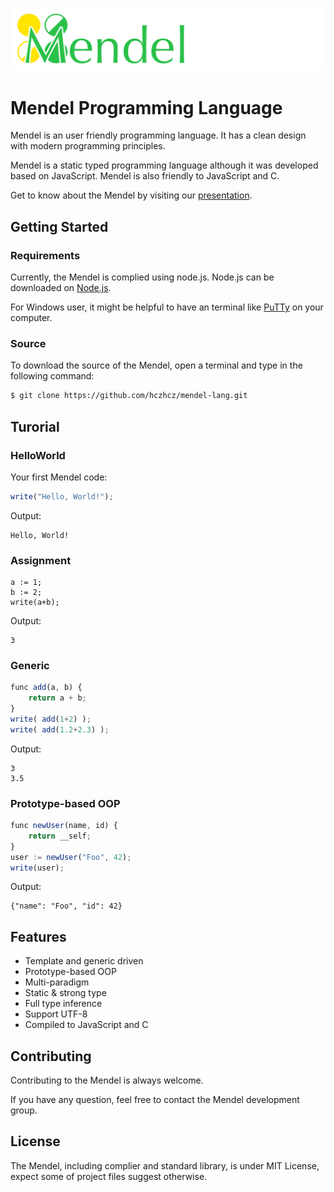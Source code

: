 ![Mendel Logo](mendel_logo_small.png)

# Mendel Programming Language

Mendel is an user friendly programming language. It has a clean design with modern programming principles.

Mendel is a static typed programming language although it was developed based on JavaScript. Mendel is also friendly to JavaScript and C.

Get to know about the Mendel by visiting our [presentation](http://go.osu.edu/intro2mendel).

## Getting  Started

### Requirements

Currently, the Mendel is complied using node.js. Node.js can be downloaded on [Node.js](https://nodejs.org).

For Windows user, it might be helpful to have an terminal like [PuTTy](http://www.putty.org/) on your computer.

### Source

To download the source of the Mendel, open a terminal and type in the following command:

```bash
$ git clone https://github.com/hczhcz/mendel-lang.git
```

## Turorial

### HelloWorld

Your first Mendel code:

```javascript
write("Hello, World!");
```

Output:
```
Hello, World!
```

### Assignment

```javasrcipt
a := 1;
b := 2;
write(a+b);
```

Output:

```
3
```

### Generic

```javascript
func add(a, b) {
    return a + b;
}
write( add(1+2) );
write( add(1.2+2.3) );
```

Output:
```
3
3.5
```

### Prototype-based OOP

```javascript
func newUser(name, id) {
    return __self;
}
user := newUser("Foo", 42);
write(user);
```

Output:
```
{"name": "Foo", "id": 42}
```

## Features
- Template and generic driven
- Prototype-based OOP
- Multi-paradigm
- Static & strong type
- Full type inference
- Support UTF-8
- Compiled to JavaScript and C

## Contributing

Contributing to the Mendel is always welcome.

If you have any question, feel free to contact the Mendel development group.

## License

The Mendel, including complier and standard library, is under MIT License, expect some of project files suggest otherwise.
